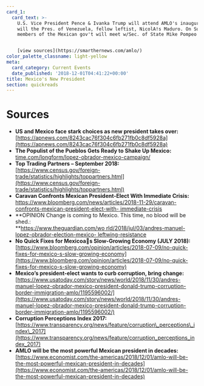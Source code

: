 ```yaml
---
card_1:
  card_text: >-
    U.S. Vice President Pence & Ivanka Trump will attend AMLO's inauguration, as
    will the Pres. of Venezuela, fellow leftist, NicolA!s Maduro. On Sunday,
    members of the Mexican gov't will meet w/Sec. of State Mike Pompeo in DC.


    [view sources](https://smarthernews.com/amlo/)
color_palette_classname: light-yellow
meta:
  card_category: Current Events
  date_published: '2018-12-01T04:41:22+00:00'
title: Mexico's New President
section: quickreads
---
```

Sources
=======

*   **US and Mexico face stark choices as new president takes over:**  
    [https://apnews.com/8243cac76f304c6fb271fb0c8df5928a](https://apnews.com/8243cac76f304c6fb271fb0c8df5928a)
*   **The Populist of the Pueblos Gets Ready to Shake Up Mexico:**  
    [time.com/longform/lopez-obrador-mexico-campaign/](http://time.com/longform/lopez-obrador-mexico-campaign/)
*   **Top Trading Partners – September 2018:**  
    [https://www.census.gov/foreign-trade/statistics/highlights/toppartners.html](https://www.census.gov/foreign-trade/statistics/highlights/toppartners.html)
*   **Caravan Confronts Mexican President-Elect With Immediate Crisis:**  
    [https://www.bloomberg.com/news/articles/2018-11-29/caravan-confronts-mexican-president-elect-with- immediate-crisis](https://www.bloomberg.com/news/articles/2018-11-29/caravan-confronts-mexican-president-elect-with-immediate-crisis)
*   **OPINION Change is coming to Mexico. This time, no blood will be shed.:  
    **[https://www.theguardian.com/wo rld/2018/jul/03/andres-manuel- lopez-obrador-election-mexico- leftwing-resistance](https://www.theguardian.com/world/2018/jul/03/andres-manuel-lopez-obrador-election-mexico-leftwing-resistance)
*   **No Quick Fixes for Mexicoas Slow-Growing Economy (JULY 2018):**  
    [https://www.bloomberg.com/opinion/articles/2018-07-09/no-quick-fixes-for-mexico-s-slow-growing-economy](https://www.bloomberg.com/opinion/articles/2018-07-09/no-quick-fixes-for-mexico-s-slow-growing-economy)
*   **Mexico’s president-elect wants to curb corruption, bring change:**  
    [https://www.usatoday.com/story/news/world/2018/11/30/andres-manuel-lopez-obrador-mexico-president-donald-trump-corruption-border-immigration-amlo/1195596002/](https://www.usatoday.com/story/news/world/2018/11/30/andres-manuel-lopez-obrador-mexico-president-donald-trump-corruption-border-immigration-amlo/1195596002/)
*   **Corruption Perceptions Index 2017:**  
    [https://www.transparency.org/news/feature/corruption\_perceptions\_index\_2017](https://www.transparency.org/news/feature/corruption_perceptions_index_2017)
*   **AMLO will be the most powerful Mexican president in decades:**  
    [https://www.economist.com/the-americas/2018/12/01/amlo-will-be-the-most-powerful-mexican-president-in-decades](https://www.economist.com/the-americas/2018/12/01/amlo-will-be-the-most-powerful-mexican-president-in-decades)
